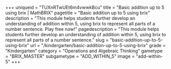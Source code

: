 +++
uniqueid = "TUXnRTwUEt6m4vwwkBcu"
title = "Basic addition up to 5 using brix | MathBRIX"
pagetitle = "Basic addition up to 5 using brix"
description = "This module helps students further develop an understanding of addition within 5, using brix to represent all parts of a number sentence. Play free now!"
pagedescription = "This module helps students further develop an understanding of addition within 5, using brix to represent all parts of a number sentence."
slug = "basic-addition-up-to-5-using-brix"
url = "/kindergarten/basic-addition-up-to-5-using-brix"
grade = "Kindergarten"
category = "Operations and Algebraic Thinking"
gametype = "BRIX_MASTER"
subgametype = "ADD_WITHIN_5"
image = "add-within-5"
+++